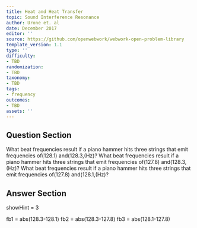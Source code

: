 ```yaml
---
title: Heat and Heat Transfer
topic: Sound Interference Resonance
author: Urone et. al
date: December 2017
editor: ''
source: https://github.com/openwebwork/webwork-open-problem-library
template_version: 1.1
type: ''
difficulty:
- TBD
randomization:
- TBD
taxonomy:
- TBD
tags:
- frequency
outcomes:
- TBD
assets: ''
---
```


## Question Section 

What beat frequencies result if a piano hammer hits three strings that emit frequencies of(128.1) and(128.3,(Hz)?
What beat frequencies result if a piano hammer hits three strings that emit frequencies of(127.8) and(128.3,(Hz)?
What beat frequencies result if a piano hammer hits three strings that emit frequencies of(127.8) and(128.1,(Hz)?



## Answer Section

showHint = 3

fb1 = abs(128.3-128.1)
fb2 = abs(128.3-127.8)
fb3 = abs(128.1-127.8)